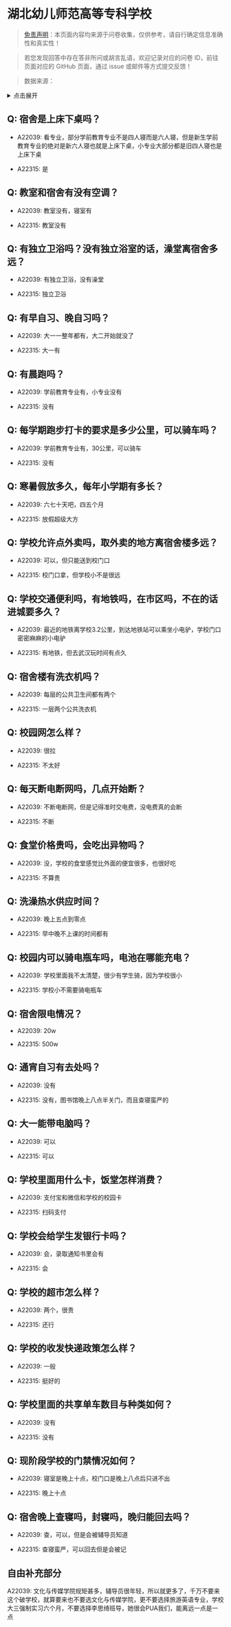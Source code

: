 # 湖北幼儿师范高等专科学校

> [免责声明](https://colleges.chat/#_3)：本页面内容均来源于问卷收集，仅供参考，请自行确定信息准确性和真实性！

> 若您发现回答中存在答非所问或胡言乱语，欢迎记录对应的问卷 ID，前往页面对应的 GitHub 页面，通过 issue 或邮件等方式提交反馈！

> 数据来源：

<details><summary>点击展开</summary>
<ul>
<li>A22039: 匿名 (2024 年 06 月)</li>
<li>A22315: 匿名 (2024 年 06 月)</li>
</ul>
</details>

## Q: 宿舍是上床下桌吗？

- A22039: 看专业，部分学前教育专业不是四人寝而是六人寝，但是新生学前教育专业的绝对是新六人寝也就是上床下桌，小专业大部分都是旧四人寝也是上床下桌

- A22315: 是

## Q: 教室和宿舍有没有空调？

- A22039: 教室没有，寝室有

- A22315: 教室没有

## Q: 有独立卫浴吗？没有独立浴室的话，澡堂离宿舍多远？

- A22039: 有独立卫浴，没有澡堂

- A22315: 独立卫浴

## Q: 有早自习、晚自习吗？

- A22039: 大一一整年都有，大二开始就没了

- A22315: 大一有

## Q: 有晨跑吗？

- A22039: 学前教育专业有，小专业没有

- A22315: 没有

## Q: 每学期跑步打卡的要求是多少公里，可以骑车吗？

- A22039: 学前教育专业有，30公里，可以骑车

- A22315: 没有

## Q: 寒暑假放多久，每年小学期有多长？

- A22039: 六七十天吧，四五个月

- A22315: 放假超级大方

## Q: 学校允许点外卖吗，取外卖的地方离宿舍楼多远？

- A22039: 可以，但只能送到校门口

- A22315: 校门口拿，但学校小不是很远

## Q: 学校交通便利吗，有地铁吗，在市区吗，不在的话进城要多久？

- A22039: 最近的地铁离学校3.2公里，到达地铁站可以乘坐小电驴，学校门口密密麻麻的小电驴

- A22315: 有地铁，但去武汉玩时间有点久

## Q: 宿舍楼有洗衣机吗？

- A22039: 每层的公共卫生间都有两个

- A22315: 一层两个公共洗衣机

## Q: 校园网怎么样？

- A22039: 很拉

- A22315: 不太好

## Q: 每天断电断网吗，几点开始断？

- A22039: 不断电断网，但是记得准时交电费，没电费真的会断

- A22315: 不断

## Q: 食堂价格贵吗，会吃出异物吗？

- A22039: 没，学校的食堂感觉比外面的便宜很多，也很好吃

- A22315: 不算贵

## Q: 洗澡热水供应时间？

- A22039: 晚上五点到零点

- A22315: 早中晚不上课的时间都有

## Q: 校园内可以骑电瓶车吗，电池在哪能充电？

- A22039: 学校里面我不太清楚，很少有学生骑，因为学校很小

- A22315: 学校小不需要骑电瓶车

## Q: 宿舍限电情况？

- A22039: 20w

- A22315: 500w

## Q: 通宵自习有去处吗？

- A22039: 没有

- A22315: 没有，图书馆晚上八点半关门，而且查寝蛮严的

## Q: 大一能带电脑吗？

- A22039: 可以

- A22315: 可以

## Q: 学校里面用什么卡，饭堂怎样消费？

- A22039: 支付宝和微信和学校的校园卡

- A22315: 扫码支付

## Q: 学校会给学生发银行卡吗？

- A22039: 会，录取通知书里会有

- A22315: 会

## Q: 学校的超市怎么样？

- A22039: 两个，很贵

- A22315: 还行

## Q: 学校的收发快递政策怎么样？

- A22039: 一般

- A22315: 挺好的

## Q: 学校里面的共享单车数目与种类如何？

- A22039: 没有

- A22315: 没有

## Q: 现阶段学校的门禁情况如何？

- A22039: 寝室是晚上十点，校门口是晚上八点后只进不出

- A22315: 晚上十点

## Q: 宿舍晚上查寝吗，封寝吗，晚归能回去吗？

- A22039: 查，可以，但是会被辅导员知道

- A22315: 查寝蛮严，可以回去但是会被记

## 自由补充部分

A22039: 文化与传媒学院规矩甚多，辅导员很年轻，所以就更多了，千万不要来这个破学校，就算要来也不要选文化与传媒学院，更不要选择旅游英语专业，学校大三强制实习六个月，不要选择李思绮班导，她很会PUA我们，能离远一点是一点